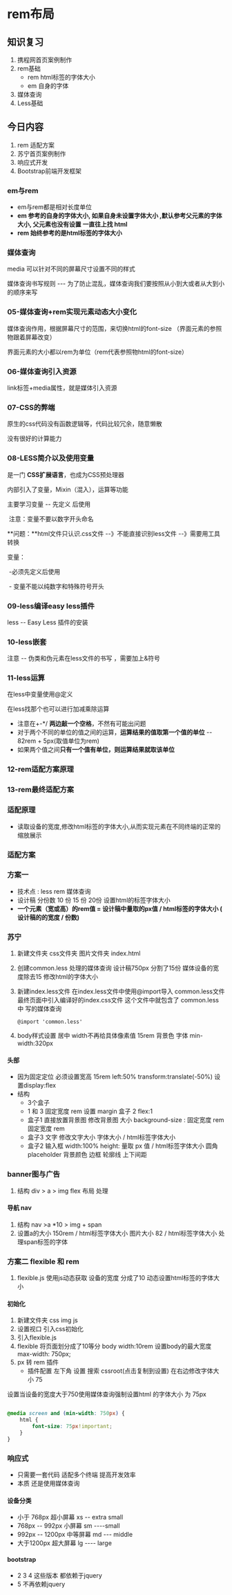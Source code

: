 # rem布局

## 知识复习

1. 携程网首页案例制作
2. rem基础   
   - rem  html标签的字体大小 
   - em 自身的字体
3. 媒体查询
4. Less基础

## 今日内容

1. rem 适配方案
2. 苏宁首页案例制作
3. 响应式开发
4. Bootstrap前端开发框架

### em与rem 

- em与rem都是相对长度单位  
- **em 参考的自身的字体大小, 如果自身未设置字体大小 ,默认参考父元素的字体大小, 父元素也没有设置 一直往上找  html** 
- **rem 始终参考的是html标签的字体大小**

### 媒体查询

media 可以针对不同的屏幕尺寸设置不同的样式

媒体查询书写规则 --- 为了防止混乱，媒体查询我们要按照从小到大或者从大到小的顺序来写

### 05-媒体查询+rem实现元素动态大小变化

媒体查询作用，根据屏幕尺寸的范围，来切换html的font-size （界面元素的参照物跟着屏幕改变）

界面元素的大小都以rem为单位（rem代表参照物html的font-size）

### 06-媒体查询引入资源

link标签+media属性，就是媒体引入资源

### 07-CSS的弊端

原生的css代码没有函数逻辑等，代码比较冗余，随意懒散

没有很好的计算能力

### 08-LESS简介以及使用变量

是一门 **CSS扩展语言**，也成为CSS预处理器

内部引入了变量，Mixin（混入），运算等功能

主要学习变量 -- 先定义  后使用

​			注意：变量不要以数字开头命名

**问题：**html文件只认识.css文件  --》不能直接识别less文件 --》需要用工具转换

变量：

​	-必须先定义后使用

​	- 变量不能以纯数字和特殊符号开头

### 09-less编译easy less插件

less --    Easy Less 插件的安装

### 10-less嵌套

注意  -- 伪类和伪元素在less文件的书写 ，需要加上&符号

### 11-less运算

在less中变量使用@定义

在less找那个也可以进行加减乘除运算 

- 注意在+-*/ **两边敲一个空格**，不然有可能出问题
- 对于两个不同的单位的值之间的运算，**运算结果的值取第一个值的单位** -- 82rem + 5px(取值单位为rem)
- 如果两个值之间**只有一个值有单位，则运算结果就取该单位**

### 12-rem适配方案原理

### 13-rem最终适配方案


### 适配原理

- 读取设备的宽度,修改html标签的字体大小,从而实现元素在不同终端的正常的缩放展示

### 适配方案

### 方案一

- 技术点 : less  rem  媒体查询   
- 设计稿           分份数 10 份  15 份  20份               设置html的标签字体大小
- **一个元素（宽或高）的rem值   =   设计稿中量取的px值  /   html标签的字体大小   ( 设计稿的的宽度 / 份数)** 

### 苏宁

1. 新建文件夹  css文件夹  图片文件夹  index.html

2. 创建common.less   处理的媒体查询  设计稿750px  分割了15份   媒体设备的宽度除去15  修改html的字体大小

3. 新建index.less文件   在index.less文件中使用@import导入 common.less文件   最终页面中引入编译好的index.css文件   这个文件中就包含了 common.less中 写的媒体查询

   ```less
   @import 'common.less'
   ```

4. body样式设置  居中 width不再给具体像素值  15rem  背景色 字体  min-width:320px 

#### 头部

- 因为固定定位 必须设置宽高  15rem   left:50%  transform:translate(-50%)    设置display:flex
- 结构  
  - 3个盒子
  - 1 和 3  固定宽度 rem   设置  margin    盒子  2 flex:1 
  - 盒子1 直接放置背景图  修改背景图 大小 background-size :    固定宽度 rem    固定宽度 rem  
  - 盒子3  文字  修改文字大小  字体大小 / html标签字体大小 
  - 盒子2  输入框 width:100%  height: 量取 px 值 /    html标签字体大小     圆角  placeholder  背景颜色 边框  轮廓线  上下间距

### banner图与广告 

1. 结构 div  >  a   > img   flex 布局 处理 

#### 导航 nav 

1. 结构  nav  >a *10 > img + span  
2. 设置a的大小 150rem /   html标签字体大小     图片大小   82 /   html标签字体大小     处理span标签的字体 

### 方案二  flexible 和 rem 

1. flexible.js  使用js动态获取 设备的宽度  分成了10   动态设置html标签的字体大小

#### 初始化

1. 新建文件夹  css  img  js  
2. 设置视口  引入css初始化   
3. 引入flexible.js   <script src="flexible.js"></script>    
4. flexible 将页面划分成了10等分  body  width:10rem   设置body的最大宽度  max-width: 750px;
5. px 转 rem  插件   
   - 插件配置  左下角 设置   搜索 cssroot(点击复制到设置) 在右边修改字体大小 75


设置当设备的宽度大于750使用媒体查询强制设置html 的字体大小 为 75px 

```css

@media screen and (min-width: 750px) {
    html {
        font-size: 75px!important;
    }
}
```

### 响应式

- 只需要一套代码 适配多个终端   提高开发效率  
- 本质 还是使用媒体查询 

#### 设备分类

- 小于 768px    超小屏幕  xs    -- extra small 
- 768px -- 992px    小屏幕  sm     ----small  
- 992px -- 1200px  中等屏幕  md   --- middle  
- 大于1200px   超大屏幕  lg    ----   large 

#### bootstrap

- 2 3  4  这些版本 都依赖于jquery   
- 5 不再依赖jquery 

